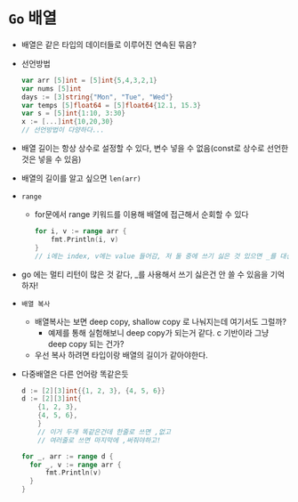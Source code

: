 # `Go` 배열

- 배열은 같은 타입의 데이터들로 이루어진 연속된 묶음?
- 선언방법
  ```go
  var arr [5]int = [5]int{5,4,3,2,1}
  var nums [5]int
  days := [3]string{"Mon", "Tue", "Wed"}
  var temps [5]float64 = [5]float64{12.1, 15.3}
  var s = [5]int{1:10, 3:30}
  x := [...]int{10,20,30}
  // 선언방법이 다양하다...
  ```
- 배열 길이는 항상 상수로 설정할 수 있다, 변수 넣을 수 없음(const로 상수로 선언한 것은 넣을 수 있음)
- 배열의 길이를 알고 싶으면 `len(arr)`
- `range`
  - for문에서 range 키워드를 이용해 배열에 접근해서 순회할 수 있다
    ```go
    for i, v := range arr {
        fmt.Println(i, v)
    }
    // i에는 index, v에는 value 들어감, 저 둘 중에 쓰기 싫은 것 있으면 _를 대신 써주면 됨
    ```
- go 에는 멀티 리턴이 많은 것 같다, \_를 사용해서 쓰기 싫은건 안 쓸 수 있음을 기억하자!
- `배열 복사`
  - 배열복사는 보면 deep copy, shallow copy 로 나눠지는데 여기서도 그럴까?
    - 예제를 통해 실험해보니 deep copy가 되는거 같다. c 기반이라 그냥 deep copy 되는 건가?
  - 우선 복사 하려면 타입이랑 배열의 길이가 같아야한다.
- 다중배열은 다른 언어랑 똑같은듯

  ```go
  d := [2][3]int{{1, 2, 3}, {4, 5, 6}}
  d := [2][3]int{
      {1, 2, 3},
      {4, 5, 6},
      }
      // 이거 두개 똑같은건데 한줄로 쓰면 ,없고
      // 여러줄로 쓰면 마지막에 ,써줘야하고!

  for _, arr := range d {
  	for _, v := range arr {
  		fmt.Println(v)
  	}
  }
  ```

